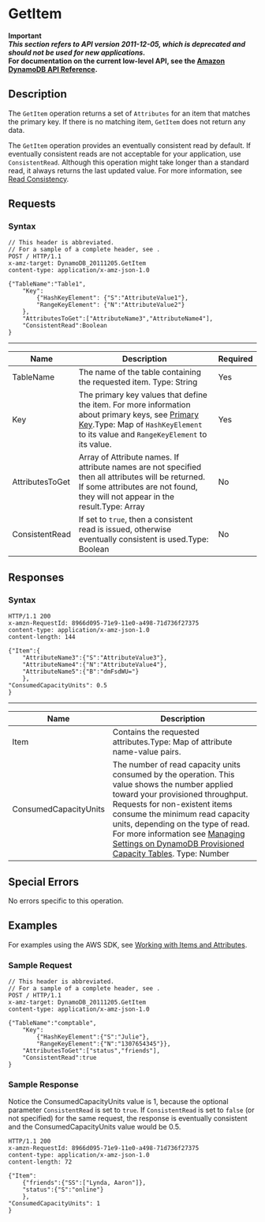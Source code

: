 # GetItem<a name="API_GetItem_v20111205"></a>

**Important**  
***This section refers to API version 2011\-12\-05, which is deprecated and should not be used for new applications\.***  
 **For documentation on the current low\-level API, see the [Amazon DynamoDB API Reference](https://docs.aws.amazon.com/amazondynamodb/latest/APIReference/)\.**

## Description<a name="API_GetItem_Description"></a>

The `GetItem` operation returns a set of `Attributes` for an item that matches the primary key\. If there is no matching item, `GetItem` does not return any data\.

The `GetItem` operation provides an eventually consistent read by default\. If eventually consistent reads are not acceptable for your application, use `ConsistentRead`\. Although this operation might take longer than a standard read, it always returns the last updated value\. For more information, see [Read Consistency](HowItWorks.ReadConsistency.md)\.

## Requests<a name="API_GetItem_RequestParameters"></a>

### Syntax<a name="API_GetItem_RequestParameters.syntax"></a>

```
// This header is abbreviated.
// For a sample of a complete header, see .
POST / HTTP/1.1 
x-amz-target: DynamoDB_20111205.GetItem
content-type: application/x-amz-json-1.0 

{"TableName":"Table1",
 	"Key": 
		{"HashKeyElement": {"S":"AttributeValue1"},
		"RangeKeyElement": {"N":"AttributeValue2"} 
	},
	"AttributesToGet":["AttributeName3","AttributeName4"],
	"ConsistentRead":Boolean
}
```


****  

|  Name  |  Description  |  Required | 
| --- | --- | --- | 
|  TableName  |  The name of the table containing the requested item\.  Type: String  |  Yes  | 
|  Key  | The primary key values that define the item\. For more information about primary keys, see [Primary Key](HowItWorks.CoreComponents.md#HowItWorks.CoreComponents.PrimaryKey)\.Type: Map of `HashKeyElement` to its value and `RangeKeyElement` to its value\. | Yes | 
| AttributesToGet  | Array of Attribute names\. If attribute names are not specified then all attributes will be returned\. If some attributes are not found, they will not appear in the result\.Type: Array | No | 
| ConsistentRead  | If set to `true`, then a consistent read is issued, otherwise eventually consistent is used\.Type: Boolean | No | 

## Responses<a name="API_GetItem_ResponseElements"></a>

### Syntax<a name="API_GetItem_ResponseElements.syntax"></a>

```
HTTP/1.1 200 
x-amzn-RequestId: 8966d095-71e9-11e0-a498-71d736f27375 
content-type: application/x-amz-json-1.0
content-length: 144

{"Item":{
	"AttributeName3":{"S":"AttributeValue3"},
	"AttributeName4":{"N":"AttributeValue4"},
	"AttributeName5":{"B":"dmFsdWU="}
	},
"ConsumedCapacityUnits": 0.5
}
```


****  

|  Name  |  Description  | 
| --- | --- | 
|  Item  | Contains the requested attributes\.Type: Map of attribute name\-value pairs\. | 
| ConsumedCapacityUnits | The number of read capacity units consumed by the operation\. This value shows the number applied toward your provisioned throughput\. Requests for non\-existent items consume the minimum read capacity units, depending on the type of read\. For more information see [Managing Settings on DynamoDB Provisioned Capacity Tables](ProvisionedThroughput.md)\. Type: Number | 

## Special Errors<a name="API_GetItem_SpecialErrors"></a>

No errors specific to this operation\.

## Examples<a name="API_GetItem_Examples"></a>

 For examples using the AWS SDK, see [Working with Items and Attributes](WorkingWithItems.md)\.

### Sample Request<a name="API_GetItem_Examples_Request"></a>

```
// This header is abbreviated.
// For a sample of a complete header, see .
POST / HTTP/1.1 
x-amz-target: DynamoDB_20111205.GetItem
content-type: application/x-amz-json-1.0 

{"TableName":"comptable",
	"Key":
		{"HashKeyElement":{"S":"Julie"},
		"RangeKeyElement":{"N":"1307654345"}},
	"AttributesToGet":["status","friends"],
	"ConsistentRead":true
}
```

### Sample Response<a name="API_GetItem_Examples_Response"></a>

Notice the ConsumedCapacityUnits value is 1, because the optional parameter `ConsistentRead` is set to `true`\. If `ConsistentRead` is set to `false` \(or not specified\) for the same request, the response is eventually consistent and the ConsumedCapacityUnits value would be 0\.5\.

```
HTTP/1.1 200 
x-amzn-RequestId: 8966d095-71e9-11e0-a498-71d736f27375 
content-type: application/x-amz-json-1.0
content-length: 72

{"Item":
	{"friends":{"SS":["Lynda, Aaron"]},
	"status":{"S":"online"}
	},
"ConsumedCapacityUnits": 1
}
```
